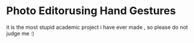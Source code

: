 # Photo Editorusing Hand Gestures

it is the most stupid academic project i have ever made , so please do not judge me :)
 
